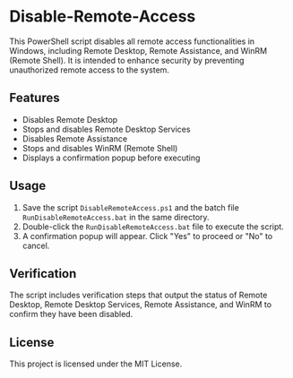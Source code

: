 # Disable-Remote-Access

This PowerShell script disables all remote access functionalities in Windows, including Remote Desktop, Remote Assistance, and WinRM (Remote Shell). It is intended to enhance security by preventing unauthorized remote access to the system.

## Features

- Disables Remote Desktop
- Stops and disables Remote Desktop Services
- Disables Remote Assistance
- Stops and disables WinRM (Remote Shell)
- Displays a confirmation popup before executing

## Usage

1. Save the script `DisableRemoteAccess.ps1` and the batch file `RunDisableRemoteAccess.bat` in the same directory.
2. Double-click the `RunDisableRemoteAccess.bat` file to execute the script.
3. A confirmation popup will appear. Click "Yes" to proceed or "No" to cancel.

## Verification

The script includes verification steps that output the status of Remote Desktop, Remote Desktop Services, Remote Assistance, and WinRM to confirm they have been disabled.

## License

This project is licensed under the MIT License.
